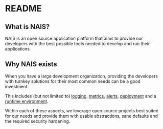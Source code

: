 # README

## What is NAIS?

NAIS is an open source application platform that aims to provide our developers with the best possible tools needed to develop and run their applications.

## Why NAIS exists

When you have a large development organization, providing the developers with turnkey solutions for their most common needs can be a good investment.

This includes \(but not limited to\) [logging](logging/), [metrics](metrics/), [alerts](alerts.md), [deployment](deploy/) and a [runtime environment](clusters.md).

Within each of these aspects, we leverage open source projects best suited for our needs and provide them with usable abstractions, sane defaults and the required security hardening.

